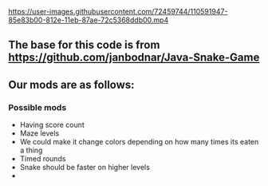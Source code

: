 

https://user-images.githubusercontent.com/72459744/110591947-85e83b00-812e-11eb-87ae-72c5368ddb00.mp4


          

## The base for this code is from https://github.com/janbodnar/Java-Snake-Game

## Our mods are as follows: 

### Possible mods
* Having score count
* Maze levels
* We could make it change colors depending on how many times its eaten a thing
* Timed rounds
* Snake should be faster on higher levels
* 
